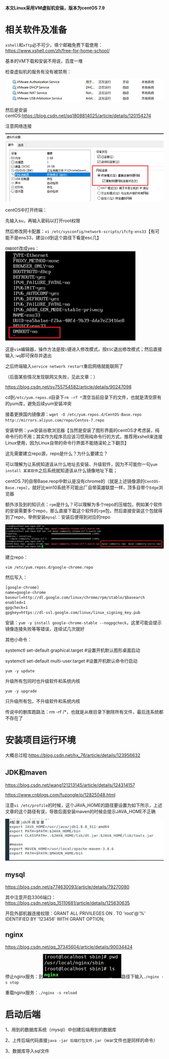 **本文Linux采用VM虚拟机安装，版本为centOS 7.9**

# 相关软件及准备

`xshell`和`xftp`必不可少，填个邮箱免费下载使用：https://www.xshell.com/zh/free-for-home-school/

基本的VM下载和安装不用说，百度一堆

检查虚拟机的服务有没有被禁用：

![image-20220805143320435](README/image-20220805143320435.png)

然后是安装centOS:https://blog.csdn.net/qq1808814025/article/details/120154274

注意网络连接

![image-20220801151416947](README/image-20220801151416947.png)



centOS中打开终端：

先输入su，再输入密码以打开root权限

然后修改网卡配置：`vi /etc/sysconfig/network-scripts/ifcfg-ens33`【有可能不是ens33，建议cd到这个路径下看是esc几】

`ONBOOT`改成yes：![image-20220801151558279](README/image-20220801151558279.png)

这是`vim`编辑器，操作方法是按`i`键进入修改模式，按`ESC`退出修改模式；然后直接输入`:wq`即可保存并退出

之后终端输入`service network restart`重启网络就能联网了

（后面某些情况发现联网又失败，见此文章：）

https://blog.csdn.net/sy755754582/article/details/90247098



cd到`/etc/yum.repos.d`目录下`rm -rf *`清空当前目录下的文件，也就是清空原有的yum库，避免后续yum安装冲突

接着更换国内镜像源：`wget -O /etc/yum.repos.d/CentOS-Base.repo http://mirrors.aliyun.com/repo/Centos-7.repo`



安装举例：`yum`安装谷歌浏览器【当然是安装了图形界面的centOS才考虑装，纯命令行的不用；其实作为程序员应该习惯用纯命令行的方式，推荐用xshell来连接Linux使用，因为Linux自带的命令行界面不能随滚轮上下翻页】

这先需要建立repo源，repo是什么？为什么要建立？

可以理解为让系统知道该从什么地址去安装、升级软件，因为不可能你一句`yum install 某某软件`之后系统就知道该从什么镜像地址下载；

centOS 7的自带Base.reop中默认是没有chrome的（就是上述镜像源的`CentOS-Base.repo`），就好比win10系统不可能出厂自带英雄联盟一样，顶多自带个`Edge`浏览器

额外涉及到的知识点：`rpm`是什么？可以理解为多个repo的压缩包，例如某个软件的安装需要多个repo，那么直接下载这个软件的`rpm`包，然后直接安装这个包就得到了repo，举例安装`mysql`：安装后便得到对应的repo

![image-20220808112316545](README/image-20220808112316545.png)

建立repo：

```shell
vim /etc/yum.repos.d/google-chrome.repo
```

然后写入：

```shell
[google-chrome]
name=google-chrome
baseurl=http://dl.google.com/linux/chrome/rpm/stable/$basearch
enabled=1
gpgcheck=1
gpgkey=https://dl-ssl.google.com/linux/linux_signing_key.pub
```

安装：`yum -y install google-chrome-stable --nogpgcheck`，这里可能会提示镜像连接失败等等错误，连续试几次就好



其他小命令：

systemctl  set-default graphical.target   #设置开机默认图形桌面启动 

systemctl  set-default multi-user.target  #设置开机默认命令行启动

```
yum -y update
```

升级所有包同时也升级软件和系统内核

```
yum -y upgrade
```

只升级所有包，不升级软件和系统内核



传说中的删库跑路法：rm -rf /*，也就是从根目录下删除所有文件，最后连系统都不存在了



# 安装项目运行环境

大概总过程:https://blog.csdn.net/hx_76/article/details/123956632

## JDK和maven

https://blog.csdn.net/wang121213145/article/details/124314157

https://www.cnblogs.com/fuzongle/p/12825048.html

注意`vi /etc/profile`的时候，这个JAVA_HOME的路径要设置为如下所示，上述文章的这个路径有误，导致后面安装maven的时候会提示JAVA_HOME不正确

![image-20220803155130859](README/image-20220803155130859.png)

## mysql

https://blog.csdn.net/a774630093/article/details/79270080

其中注意开启3306端口：https://blog.csdn.net/qq_15110681/article/details/125630635

开启外部机器连接权限：GRANT ALL PRIVILEGES ON *.* TO 'root'@'%' IDENTIFIED BY '123456' WITH GRANT OPTION;

## nginx

https://blog.csdn.net/qq_37345604/article/details/90034424

停止nginx服务：到![image-20220808161333831](README/image-20220808161333831.png)路径下输入`./nginx -s stop`

重载nginx服务：`./nginx -s reload`

# 启动后端

1、用到的数据库系统（mysql）中创建后端用到的数据库

2、上传后端代码直接`java -jar 后端打包文件.jar`（war文件也是同样的命令）

3、数据库导入sql文件
